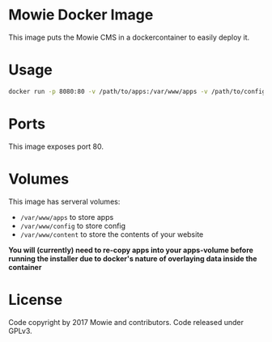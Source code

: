 # Mowie Docker Image

This image puts the Mowie CMS in a dockercontainer to easily deploy it.

# Usage

```sh
docker run -p 8080:80 -v /path/to/apps:/var/www/apps -v /path/to/config:/var/www/config -v /path/to/content:/var/www/content mowie/mowie
```

# Ports

This image exposes port 80.

# Volumes

This image has serveral volumes:

* `/var/www/apps` to store apps
* `/var/www/config` to store config
* `/var/www/content` to store the contents of your website

**You will (currently) need to re-copy apps into your apps-volume before running the installer due to docker's nature of overlaying data inside the container**

# License

Code copyright by 2017 Mowie and contributors. Code released under GPLv3.
